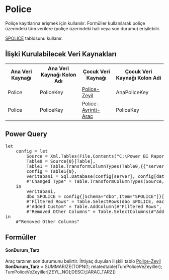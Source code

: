 <h1>Police</h1>
Poliçe kayıtlarına erişmek için kullanılır. Formüller kullanılarak poliçe üzerindeki tüm verilere (poliçe üzerindeki hali veya son durumu) erişilebilir.

<a href="../Tablolar/SPOLICE.md">SPOLICE</a> tablosunu kullanır.

<h2>İlişki Kurulabilecek Veri Kaynakları</h2>
<table>
<tr>
<th>Ana Veri Kaynağı</th>
<th>Ana Veri Kaynağı Kolon Adı</th>
<th>Çocuk Veri Kaynağı</th>
<th>Çocuk Veri Kaynağı Kolon Adi</th>
</tr>
<tr>
<td>Police</td>
<td>PoliceKey</td>
<td><a href="../VeriKaynaklari/Police-Zeyil.md">Police-Zeyil</a></td>
<td>AnaPoliceKey</td>
</tr>
<tr>
<td>Police</td>
<td>PoliceKey</td>
<td><a href="../VeriKaynaklari/Police_TrafikKaskoAyrinti.md">Police-Ayrinti-Arac</a></td>
<td>PoliceKey</td>
</tr>
</table>


<h2>Power Query</h2>
<pre>
let
    config = let
        Source = Xml.Tables(File.Contents("C:\Power BI Raporlar\config.xml")),
        Table0 = Source{0}[Table],
        Table1 = Table.TransformColumnTypes(Table0,{{"server", type text}, {"database", type text}}),
        config = Table1{0},
        veritabani = Sql.Database(config[server], config[database]),
        #"Changed Type" = Table.TransformColumnTypes(Source,{{"server", type text}, {"database", type text}})
    in
        veritabani,
        dbo_SPOLICE = config{[Schema="dbo",Item="SPOLICE"]}[Data],
        #"Filtered Rows" = Table.SelectRows(dbo_SPOLICE, each ([IPT_KAYIT] = "I" or [IPT_KAYIT] = "K") and ([ZEYL_NO] = "   ")),
        #"Added Custom" = Table.AddColumn(#"Filtered Rows", "PoliceKey", each [ACENTA]&"_"&[BRANS]&"_"&[POLICE_NO]&"_"&[TECDIT_NO]&"_"&[ZEYL_NO]),
        #"Removed Other Columns" = Table.SelectColumns(#"Added Custom",{"YIL", "ACENTA", "BRANS", "POLICE_NO", "ZEYLKOD2", "ZEYL_KODU", "ZEYL_NO", "TECDIT_NO", "IPT_KAYIT", "BAS_TAR", "BIT_TAR", "TANZIM_TAR", "UW_YEAR", "TANZIM_YER", "KISI_SAYI", "PRIM", "TARIFE_BAS", "ACE_BOLGE_KODU", "IPTAL_DURUMU", "IPTAL_TARIHI", "ORTAK_NO", "ARAC_TARZ"})
in
    #"Removed Other Columns"
</pre>

<h2>Formüller</h2>
<h4>SonDurum_Tarz</h4>
Araç tarzının son durumunu belirtir. İhtiyaç duyulan ilişkili tablo <a href="../VeriKaynaklari/Police-Zeyil.md">Police-Zeyil</a>
<br>
<b>SonDurum_Tarz</b> = SUMMARIZE(TOPN(1; relatedtable(TumPoliceVeZeyiller); TumPoliceVeZeyiller[ZEYL_NO];DESC);[ARAC_TARZ])
